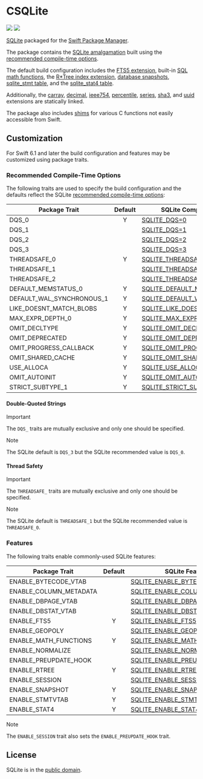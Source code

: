 # CSQLite

[![](https://img.shields.io/endpoint?url=https%3A%2F%2Fswiftpackageindex.com%2Fapi%2Fpackages%2Fsbooth%2FCSQLite%2Fbadge%3Ftype%3Dswift-versions)](https://swiftpackageindex.com/sbooth/CSQLite)
[![](https://img.shields.io/endpoint?url=https%3A%2F%2Fswiftpackageindex.com%2Fapi%2Fpackages%2Fsbooth%2FCSQLite%2Fbadge%3Ftype%3Dplatforms)](https://swiftpackageindex.com/sbooth/CSQLite)

[SQLite](https://sqlite.org/index.html) packaged for the [Swift Package Manager](https://swift.org/package-manager/).

The package contains the [SQLite amalgamation](https://sqlite.org/amalgamation.html) built using the [recommended compile-time options](https://sqlite.org/compile.html#recommended_compile_time_options).

The default build configuration includes the [FTS5 extension](https://sqlite.org/fts5.html), built-in [SQL math functions](https://sqlite.org/lang_mathfunc.html), the [R\*Tree index extension](https://sqlite.org/rtree.html), [database snapshots](https://sqlite.org/c3ref/snapshot.html), [sqlite_stmt table](https://www.sqlite.org/stmt.html), and the [sqlite_stat4 table](https://sqlite.org/fileformat2.html#stat4tab).

Additionally, the [carray](https://sqlite.org/carray.html), [decimal](https://sqlite.org/floatingpoint.html#the_decimal_c_extension), [ieee754](https://sqlite.org/floatingpoint.html#the_ieee754_c_extension), [percentile](https://www.sqlite.org/src/file/ext/misc/percentile.c), [series](https://www.sqlite.org/src/file/ext/misc/series.c), [sha3](https://www.sqlite.org/src/file/ext/misc/shathree.c), and [uuid](https://www.sqlite.org/src/file/ext/misc/uuid.c) extensions are statically linked.

The package also includes [shims](Sources/CSQLite/include/csqlite_shims.h) for various C functions not easily accessible from Swift.

## Customization

For Swift 6.1 and later the build configuration and features may be customized using package traits.

### Recommended Compile-Time Options

The following traits are used to specify the build configuration and the defaults reflect the SQLite [recommended compile-time options](https://sqlite.org/compile.html#recommended_compile_time_options):

| Package Trait | Default | SQLite Compile-Time Option |
| --- | :---: | --- |
| DQS_0 | Y | [SQLITE_DQS=0](https://sqlite.org/compile.html#dqs) |
| DQS_1 | | [SQLITE_DQS=1](https://sqlite.org/compile.html#dqs) |
| DQS_2 | | [SQLITE_DQS=2](https://sqlite.org/compile.html#dqs) |
| DQS_3 | | [SQLITE_DQS=3](https://sqlite.org/compile.html#dqs) |
| THREADSAFE_0 | Y | [SQLITE_THREADSAFE=0](https://sqlite.org/compile.html#threadsafe) |
| THREADSAFE_1 | | [SQLITE_THREADSAFE=1](https://sqlite.org/compile.html#threadsafe) |
| THREADSAFE_2 | | [SQLITE_THREADSAFE=2](https://sqlite.org/compile.html#threadsafe) |
| DEFAULT_MEMSTATUS_0 | Y | [SQLITE_DEFAULT_MEMSTATUS=0](https://sqlite.org/compile.html#default_memstatus) |
| DEFAULT_WAL_SYNCHRONOUS_1 | Y | [SQLITE_DEFAULT_WAL_SYNCHRONOUS=1](https://sqlite.org/compile.html#default_wal_synchronous) |
| LIKE_DOESNT_MATCH_BLOBS | Y | [SQLITE_LIKE_DOESNT_MATCH_BLOBS](https://sqlite.org/compile.html#like_doesnt_match_blobs) |
| MAX_EXPR_DEPTH_0 | Y | [SQLITE_MAX_EXPR_DEPTH=0](https://sqlite.org/compile.html#max_expr_depth) |
| OMIT_DECLTYPE | Y | [SQLITE_OMIT_DECLTYPE](https://sqlite.org/compile.html#omit_decltype) |
| OMIT_DEPRECATED | Y | [SQLITE_OMIT_DEPRECATED](https://sqlite.org/compile.html#omit_deprecated) |
| OMIT_PROGRESS_CALLBACK | Y | [SQLITE_OMIT_PROGRESS_CALLBACK](https://sqlite.org/compile.html#omit_progress_callback) |
| OMIT_SHARED_CACHE | Y | [SQLITE_OMIT_SHARED_CACHE](https://sqlite.org/compile.html#omit_shared_cache) |
| USE_ALLOCA | Y | [SQLITE_USE_ALLOCA](https://sqlite.org/compile.html#use_alloca) |
| OMIT_AUTOINIT | Y | [SQLITE_OMIT_AUTOINIT](https://sqlite.org/compile.html#omit_autoinit) |
| STRICT_SUBTYPE_1 | Y | [SQLITE_STRICT_SUBTYPE=1](https://sqlite.org/compile.html#strict_subtype) |

#### Double-Quoted Strings

> [!IMPORTANT]
> The `DQS_` traits are mutually exclusive and only one should be specified. 

> [!NOTE]
> The SQLite default is `DQS_3` but the SQLite recommended value is `DQS_0`.

#### Thread Safety

> [!IMPORTANT]
> The `THREADSAFE_` traits are mutually exclusive and only one should be specified.

> [!NOTE]
> The SQLite default is `THREADSAFE_1` but the SQLite recommended value is `THREADSAFE_0`.

### Features

The following traits enable commonly-used SQLite features:

| Package Trait | Default | SQLite Feature |
| --- | :---: | --- |
| ENABLE_BYTECODE_VTAB | | [SQLITE_ENABLE_BYTECODE_VTAB](https://sqlite.org/bytecodevtab.html) |
| ENABLE_COLUMN_METADATA | | [SQLITE_ENABLE_COLUMN_METADATA](https://sqlite.org/c3ref/column_database_name.html) |
| ENABLE_DBPAGE_VTAB | | [SQLITE_ENABLE_DBPAGE_VTAB](https://sqlite.org/dbpage.html) |
| ENABLE_DBSTAT_VTAB | | [SQLITE_ENABLE_DBSTAT_VTAB](https://sqlite.org/dbstat.html) |
| ENABLE_FTS5 | Y | [SQLITE_ENABLE_FTS5](https://sqlite.org/fts5.html) |
| ENABLE_GEOPOLY | | [SQLITE_ENABLE_GEOPOLY](https://sqlite.org/geopoly.html) |
| ENABLE_MATH_FUNCTIONS | Y | [SQLITE_ENABLE_MATH_FUNCTIONS](https://sqlite.org/lang_mathfunc.html) |
| ENABLE_NORMALIZE | | [SQLITE_ENABLE_NORMALIZE](https://sqlite.org/c3ref/expanded_sql.html) |
| ENABLE_PREUPDATE_HOOK | | [SQLITE_ENABLE_PREUPDATE_HOOK](https://sqlite.org/c3ref/preupdate_blobwrite.html) |
| ENABLE_RTREE | Y | [SQLITE_ENABLE_RTREE](https://sqlite.org/rtree.html) |
| ENABLE_SESSION | | [SQLITE_ENABLE_SESSION](https://sqlite.org/sessionintro.html) |
| ENABLE_SNAPSHOT | Y | [SQLITE_ENABLE_SNAPSHOT](https://sqlite.org/c3ref/snapshot.html) |
| ENABLE_STMTVTAB | Y | [SQLITE_ENABLE_STMTVTAB](https://sqlite.org/stmt.html) |
| ENABLE_STAT4 | Y | [SQLITE_ENABLE_STAT4](https://sqlite.org/fileformat2.html#stat4tab) |

> [!NOTE]
> The `ENABLE_SESSION` trait also sets the `ENABLE_PREUPDATE_HOOK` trait.

## License

SQLite is in the [public domain](https://sqlite.org/copyright.html).
